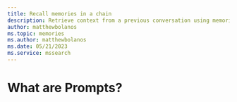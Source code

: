 ```yaml
---
title: Recall memories in a chain
description: Retrieve context from a previous conversation using memories in prompt chains
author: matthewbolanos
ms.topic: memories
ms.author: matthewbolanos
ms.date: 05/21/2023
ms.service: mssearch
---
```

# What are Prompts?
